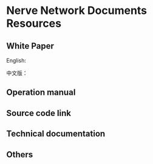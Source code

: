 # Nerve Network Documents Resources

## White Paper

English:

中文版：

## Operation manual



## Source code link



## Technical documentation



## Others







